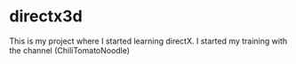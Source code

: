 # directx3d

This is my project where I started learning directX.
I started my training with the channel (ChiliTomatoNoodle)
